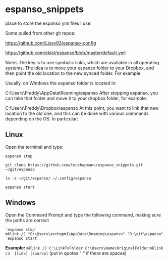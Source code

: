 # **espanso_snippets**

place to store the espanso yml files I use.

Some pulled from other git repos:

https://github.com/Lissy93/espanso-config

https://github.com/ekiel/espanso/blob/master/default.yml

Notes
The key is to use symbolic links, which are available in all operating systems. The idea is to move your espanso folder to your Dropbox, and then point the old location to the new synced folder. For example:

Usually, on Windows the espanso folder is located in:

C:\Users\Freddy\AppData\Roaming\espanso
After stopping espanso, you can take that folder and move it to your dropbox folder, for example:

C:\Users\Freddy\Dropbox\espanso
At this point, you want to link that new location to the old one, and this can be done with various commands depending on the OS. In particular:

## **Linux**

Open the terminal and type:

`espanso stop`

`git clone https://github.com/tenchapmans/espanso_snippets.git ~/git/espanso`

`ln -s ~/git/espanso/ ~/.config/espanso`

`espanso start`

## **Windows**

Open the Command Prompt and type the following command, making sure the paths are correct

```
`espanso stop`
mklink /J "C:\Users\acchapm1\AppData\Roaming\espanso" "D:\git\espanso"
`espanso start`
```

**Example:**
`mklink /J C:\LinkToFolder C:\Users\Name\OriginalFolder`
`mklink /J  [link] [source]`  (put in quotes " " if there are spaces)




